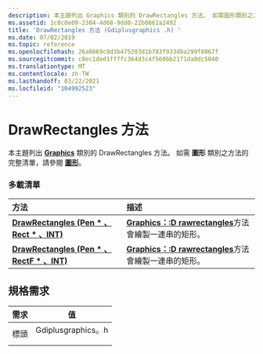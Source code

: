```yaml
---
description: 本主題列出 Graphics 類別的 DrawRectangles 方法。 如需圖形類別之方法的完整清單，請參閱圖形。
ms.assetid: 1c0c0e09-2304-4d68-9dd0-22b0861a2492
title: 'DrawRectangles 方法 (Gdiplusgraphics .h) '
ms.date: 07/02/2019
ms.topic: reference
ms.openlocfilehash: 26a0869c8d3b475203d1b783f933d8a299f8067f
ms.sourcegitcommit: c8ec1ded1ffffc364d3c4f560bb2171da0dc5040
ms.translationtype: MT
ms.contentlocale: zh-TW
ms.lasthandoff: 03/22/2021
ms.locfileid: "104992523"
---
```

# <a name="graphicsdrawrectangles-methods"></a>DrawRectangles 方法

本主題列出 [**Graphics**](/windows/win32/api/gdiplusgraphics/nl-gdiplusgraphics-graphics) 類別的 DrawRectangles 方法。 如需 **圖形** 類別之方法的完整清單，請參閱 [**圖形**](/windows/win32/api/gdiplusgraphics/nl-gdiplusgraphics-graphics)。

### <a name="overload-list"></a>多載清單



| 方法                                                                                                             | 描述                                                                                                                                                     |
|:-------------------------------------------------------------------------------------------------------------------|:----------------------------------------------------------------------------------------------------------------------------------------------------------------|
| [**DrawRectangles (Pen \* 、Rect \* 、INT)**](/windows/win32/api/gdiplusgraphics/nf-gdiplusgraphics-graphics-drawrectangles(inconstpen_inconstrect_inint))   | [**Graphics：:D rawrectangles**](/windows/win32/api/gdiplusgraphics/nf-gdiplusgraphics-graphics-drawrectangles(inconstpen_inconstrect_inint))方法會繪製一連串的矩形。<br/>  |
| [**DrawRectangles (Pen \* 、RectF \* 、INT)**](/previous-versions//ms535998(v=vs.85)) | [**Graphics：:D rawrectangles**](/previous-versions//ms535998(v=vs.85))方法會繪製一連串的矩形。<br/> |



## <a name="requirements"></a>規格需求



| 需求 | 值 |
|-------------------|----------------------------------------------------------------------------------------------|
| 標頭<br/> | <dl> <dt>Gdiplusgraphics。h</dt> </dl> |



 

 
